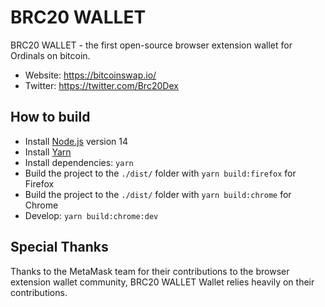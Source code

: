 # BRC20 WALLET

BRC20 WALLET - the first open-source browser extension wallet for Ordinals on bitcoin.

- Website: https://bitcoinswap.io/
- Twitter: https://twitter.com/Brc20Dex

## How to build

- Install [Node.js](https://nodejs.org) version 14
- Install [Yarn](https://yarnpkg.com/en/docs/install)
- Install dependencies: `yarn`
- Build the project to the `./dist/` folder with `yarn build:firefox` for Firefox
- Build the project to the `./dist/` folder with `yarn build:chrome` for Chrome
- Develop: `yarn build:chrome:dev`

## Special Thanks

Thanks to the MetaMask team for their contributions to the browser extension wallet community, BRC20 WALLET Wallet relies heavily on their contributions.

